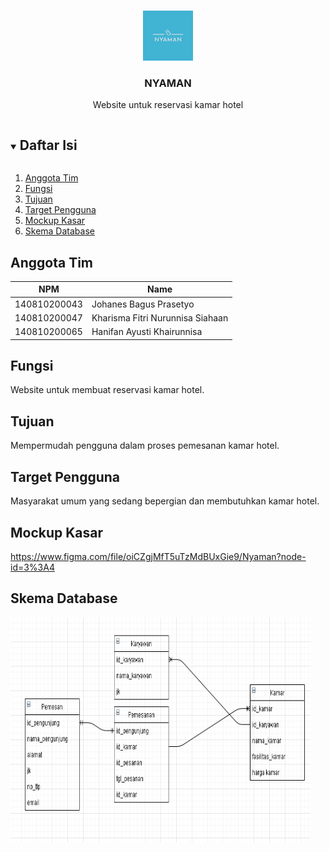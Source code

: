 <!-- Logo Proyek -->
<br />
<p align="center">
  <a href="https://github.com/github_username/repo_name">
    <img src="logo.png" alt="Logo" width="80" height="80">
  </a>

  <h3 align="center">NYAMAN</h3>

  <p align="center">
    Website untuk reservasi kamar hotel
  </p>
</p>

<!-- Daftar Isi -->
<details open="open">
  <summary><h2 style="display: inline-block">Daftar Isi</h2></summary>
  <ol>
    <li><a href="#anggota-tim">Anggota Tim</a></li>
    <li><a href="#fungsi">Fungsi</a></li>
    <li><a href="#tujuan">Tujuan</a></li>
    <li><a href="#target-pengguna">Target Pengguna</a></li>
    <li><a href="#mockup-kasar">Mockup Kasar</a></li>
    <li><a href="#skema-database">Skema Database</a></li>
  </ol>
</details>

<!-- Anggota Tim -->
## Anggota Tim
| NPM           | Name                              |
| ------------- |-----------------------------------|
| 140810200043  | Johanes Bagus Prasetyo            |
| 140810200047  | Kharisma Fitri Nurunnisa Siahaan  |
| 140810200065  | Hanifan Ayusti Khairunnisa        |

<!-- Fungsi -->
## Fungsi

Website untuk membuat reservasi kamar hotel.

<!-- Tujuan -->
## Tujuan

Mempermudah pengguna dalam proses pemesanan kamar hotel.

<!-- Target Pengguna -->
## Target Pengguna

Masyarakat umum yang sedang bepergian dan membutuhkan kamar hotel.

<!-- Mockup Kasar -->
## Mockup Kasar

https://www.figma.com/file/oiCZgjMfT5uTzMdBUxGie9/Nyaman?node-id=3%3A4

<!-- Skema Database -->
## Skema Database

<img src=database.png  width="480" height="360">
